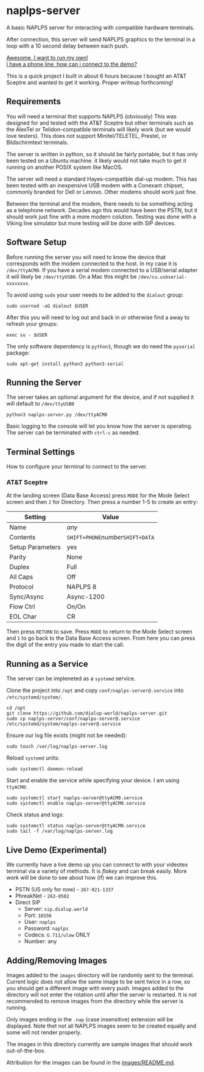 # naplps-server

A basic NAPLPS server for interacting with compatible hardware terminals.

After connection, this server will send NAPLPS graphics to the terminal in a loop with a 10 second delay between each push.

[Awesome, I want to run my own!](#software-setup)  
[I have a phone line, how can i connect to the demo?](#live-demo-experimental)

This is a quick project I built in about 6 hours because I bought an AT&T Sceptre and wanted to get it working. Proper writeup forthcoming!

## Requirements

You will need a terminal thst supports NAPLPS (obviously) This was designed for and tested with the AT&T Sceptre but other terminals such as the AlexTel or Telidon-compatible terminals will likely work (but we would love testers). This does not support Minitel/TELETEL, Prestel, or Bildschirmtext terminals.

The server is written in python, so it should be fairly portable, but it has only been tested on a Ubuntu machine. it likely would not take much to get it running on another POSIX system like MacOS.

The server will need a standard Hayes-compatible dial-up modem. This has been tested with an inexpensive USB modem with a Conexant chipset, commonly branded for Dell or Lenovo. Other modems should work just fine.

Between the terminal and the modem, there needs to be something acting as a telephone network. Decades ago this would have been the PSTN, but it should work just fine with a more modern colution. Testing was done with a Viking line simulator but more testing will be done with SIP devices.

## Software Setup

Before running the server you will need to know the device that corresponds with the modem connected to the host. In my case it is `/dev/ttyACM0`. If you have a serial modem connected to a USB/serial adapter it will likely be `/dev/ttyUSB0`. On a Mac this might be `/dev/cu.usbserial-xxxxxxxx`.

To avoid using `sudo` your user needs to be added to the `dialout` group:

```
sudo usernod -aG dialout $USER
```

After this you will need to log out and back in or otherwise find a away to refresh your groups:

```
exec su - $USER
```

The only software dependency is `python3`, though we do need the `pyserial` package:

```
sudo apt-get install python3 python3-serial
```

## Running the Server

The server takes an optional argument for the device, and if not supplied it will default to `/dev/ttyUSB0`

```
python3 naplps-server.py /dev/ttyACM0
```

Basic logging to the console will let you know how the server is operating. The server can be terminated with `ctrl-c` as needed.

## Terminal Settings

How to configure your terminal to connect to the server.

### AT&T Sceptre

At the landing screen (Data Base Access) press `MODE` for the Mode Select screen and then `2` for Directory. Then press a number 1-5 to create an entry:

| Setting    | Value |
| -------- | ------- |
| Name             | *any*      |
| Contents         | `SHIFT+PHONE`*number*`SHIFT+DATA` |
| Setup Parameters | yes        |
| Parity           | None       |
| Duplex           | Full       |
| All Caps         | Off        |
| Protocol         | NAPLPS 8   |
| Sync/Async       | Async-1200 |
| Flow Ctrl        | On/On      |
| EOL Char         | CR         |

Then press `RETURN` to save. Press `MODE` to return to the Mode Select screen and `1` to go back to the Data Base Access screen. From here you can press the digit of the entry you made to start the call.

## Running as a Service

The server can be impleneted as a `systemd` service.

Clone the project into `/opt` and copy `conf/naplps-server@.service` into `/etc/systemd/system/`.

```
cd /opt
git clone https://github.com/dialup-world/naplps-server.git
sudo cp naplps-server/conf/naplps-server@.service /etc/systemd/system/naplps-server@.service
```

Ensure our log file exists (might not be needed):

```
sudo touch /var/log/naplps-server.log
```

Reload `systemd` units:

```
sudo systemctl daemon-reload
```

Start and enable the service while specifying your device. I am using `ttyACM0`:

```
sudo systemctl start naplps-server@ttyACM0.service
sudo systemctl enable naplps-server@ttyACM0.service
```

Check status and logs:

```
sudo systemctl status naplps-server@ttyACM0.service
sudo tail -f /var/log/naplps-server.log
```

## Live Demo (Experimental)

We currently have a live demo up you can connect to with your videotex terminal via a variety of methods. It is *flakey* and can break easily. More work will be done to see about how (if) we can improve this.

* PSTN (US only for now) - `267-921-1337`
* PhreakNet - `263-0502`
* Direct SIP
  - Server: `sip.dialup.world`
  - Port: `16556`
  - User: `naplps`
  - Password: `naplps`
  - Codecs: `G.711/ulaw` ONLY
  - Number: any

## Adding/Removing Images

Images added to the `images` directory will be randomly sent to the terminal. Current logic does not allow the same image to be sent twice in a row, so you should get a different image with every push. Images added to the directory will not enter the rotation until after the server is restarted. It is not recommended to remove images from the directory while the server is running.

Only images ending in the `.nap` (case insensitive) extension will be displayed. Note thet not all NAPLPS images seem to be created equally and some will not render properly.

The images in this directory currently are sample images that should work out-of-the-box.

Attribution for the images can be found in the [images/README.md](images/README.md).
